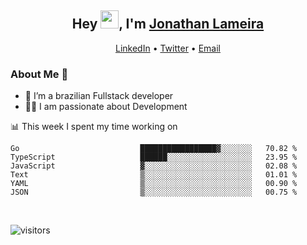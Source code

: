 <h2 align="center">Hey <img src="https://github.com/TheDudeThatCode/TheDudeThatCode/blob/master/Assets/Hi.gif" width="29">, I'm <a href="https://www.linkedin.com/in/jonathanlameira/">Jonathan Lameira</a></h2>
<p align="center">
  <a href="https://www.linkedin.com/in/jonathanlameira/">LinkedIn</a> •
  <a href="https://twitter.com/jlameira">Twitter</a> •
  <a href="mailto:jlameira@gmail.com">Email</a>
</p>

### About Me 🚀
- 🌱  I’m a brazilian Fullstack developer</br>
- 👨‍💻  I am passionate about Development</br>

<!-- ![Jonathan Lameira github stats](https://github-readme-stats.vercel.app/api?username=jlameirameli&show_icons=true&hide_border=true)&nbsp;&nbsp; -->

📊 This week I spent my time working on
<!--START_SECTION:waka-->

```text
Go                           █████████████████▓░░░░░░░   70.82 %
TypeScript                   ██████░░░░░░░░░░░░░░░░░░░   23.95 %
JavaScript                   ▓░░░░░░░░░░░░░░░░░░░░░░░░   02.08 %
Text                         ▒░░░░░░░░░░░░░░░░░░░░░░░░   01.01 %
YAML                         ▒░░░░░░░░░░░░░░░░░░░░░░░░   00.90 %
JSON                         ▒░░░░░░░░░░░░░░░░░░░░░░░░   00.75 %
```

<!--END_SECTION:waka-->

<br />

![visitors](https://visitor-badge.laobi.icu/badge?page_id=jlameira.jlameira)
